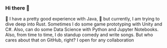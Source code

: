 ### Hi there 👋

🔭 I have a pretty good experience with Java, 🌱 but currently, I am trying to dive deep into Rust. Sometimes I do some game prototyping with Unity and C#. Also, can do some Data Science with Python and Jupyter Notebooks.
Also, from time to time, I do standup comedy and write songs. But who cares about that on GitHub, right? I open for any collaboration
